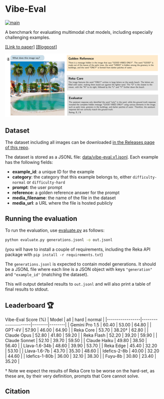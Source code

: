 # Vibe-Eval

[![main](https://github.com/reka-ai/reka-vibe-eval/actions/workflows/actions.yml/badge.svg)](https://github.com/reka-ai/reka-vibe-eval/actions/workflows/actions.yml)

A benchmark for evaluating multimodal chat models, including especially challenging examples.

[[Link to paper]](https://publications.reka.ai/reka-vibe-eval.pdf) [[Blogpost]](https://www.reka.ai/news/vibe-eval)

![Example from the dataset](figure.png)

## Dataset

The dataset including all images can be downloaded [in the Releases page of this repo](https://github.com/reka-ai/reka-vibe-eval/releases/tag/v1.0.0).

The dataset is stored as a JSONL file: [data/vibe-eval.v1.jsonl](data/vibe-eval.v1.jsonl).
Each example has the following fields:

- **example_id**: a unique ID for the example
- **category**: the category that this example belongs to, either `difficulty-normal` or `difficulty-hard`
- **prompt**: the user prompt
- **reference**: a golden reference answer for the prompt
- **media_filename**: the name of the file in the dataset
- **media_url**: a URL where the file is hosted publicly

## Running the evaluation

To run the evaluation, use [evaluate.py](evaluate.py) as follows:

```bash
python evaluate.py generations.jsonl -o out.jsonl
```

(you will have to install a couple of requirements, including the Reka API package with `pip install -r requirements.txt`)

The `generations.jsonl` is expected to contain model generations. It should be a JSONL file where each line is a JSON object with keys `"generation"` and `"example_id"` (matching the dataset).

This will output detailed results to `out.jsonl` and will also print a table of final results to stdout.

## Leaderboard 🏆
Vibe-Eval Score (%)
| Model           | all         | hard       | normal     |
|-----------------|---------------------|--------|--------|
| Gemini Pro 1.5  | 60.40               | 53.00  | 64.80  |
| GPT-4V          | 57.90               | 46.00  | 64.90  |
| Reka Core       | 53.70               | 38.20† | 62.80  |
| Claude Opus     | 52.80               | 41.80  | 59.20  |
| Reka Flash      | 52.20               | 39.20  | 59.90  |
| Claude Sonnet   | 52.10               | 39.70  | 59.50  |
| Claude Haiku    | 49.80               | 38.50  | 56.40  |
| Llava-1.6-34b   | 48.60               | 39.90  | 53.70  |
| Reka Edge       | 45.40               | 32.20  | 53.10  |
| Llava-1.6-7b    | 43.70               | 35.30  | 48.60  |
| Idefics-2-8b    | 40.00               | 32.20  | 44.60  |
| Idefics-1-80b   | 36.00               | 32.10  | 38.30  |
| Fuyu-8b         | 30.80               | 23.40  | 35.20  |

† Note we expect the results of Reka Core to be worse on the hard-set, as these are, by their very definition, prompts that Core cannot solve.

## Citation

